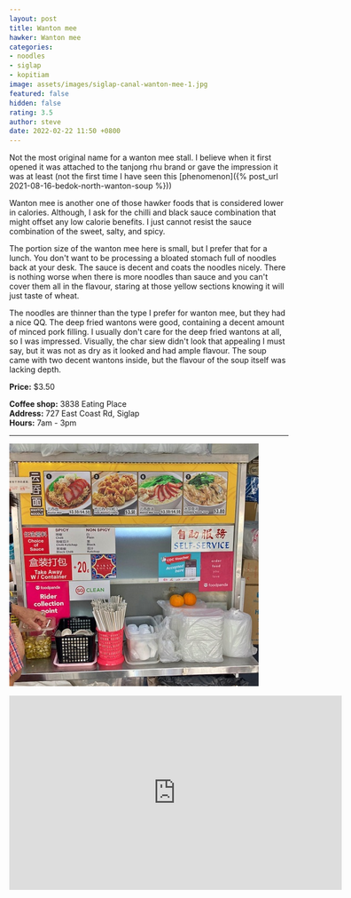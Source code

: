 ```yaml
---
layout: post
title: Wanton mee
hawker: Wanton mee
categories:
- noodles
- siglap
- kopitiam
image: assets/images/siglap-canal-wanton-mee-1.jpg
featured: false
hidden: false
rating: 3.5
author: steve
date: 2022-02-22 11:50 +0800
---
```

Not the most original name for a wanton mee stall. I believe when it first opened it was attached to the tanjong rhu brand or gave the impression it was at least (not the first time I have seen this [phenomenon]({% post_url 2021-08-16-bedok-north-wanton-soup %}))

Wanton mee is another one of those hawker foods that is considered lower in calories. Although, I ask for the chilli and black sauce combination that might offset any low calorie benefits. I just cannot resist the sauce combination of the sweet, salty, and spicy.

The portion size of the wanton mee here is small, but I prefer that for a lunch. You don't want to be processing a bloated stomach full of noodles back at your desk. The sauce is decent and coats the noodles nicely. There is nothing worse when there is more noodles than sauce and you can't cover them all in the flavour, staring at those yellow sections knowing it will just taste of wheat.

The noodles are thinner than the type I prefer for wanton mee, but they had a nice QQ. The deep fried wantons were good, containing a decent amount of minced pork filling. I usually don't care for the deep fried wantons at all, so I was impressed. Visually, the char siew didn't look that appealing I must say, but it was not as dry as it looked and had ample flavour. The soup came with two decent wantons inside, but the flavour of the soup itself was lacking depth.

**Price:** $3.50  

**Coffee shop:** 3838 Eating Place  
**Address:** 727 East Coast Rd, Siglap  
**Hours:** 7am - 3pm  

***  

![Wanton mee eating place 3838](/assets/images/siglap-canal-wanton-mee-2.jpg "Wanton mee eating place 3838")

<iframe src="https://www.google.com/maps/embed?pb=!1m18!1m12!1m3!1d63820.505852643255!2d103.85321305973495!3d1.3061648049111076!2m3!1f0!2f0!3f0!3m2!1i1024!2i768!4f13.1!3m3!1m2!1s0x31da22a47e1522c9%3A0x7569cd8d5d5a375d!2s3838%20Eating%20Place!5e0!3m2!1sen!2ssg!4v1645501139334!5m2!1sen!2ssg" width="600" height="350" style="border:0;" allowfullscreen="" loading="lazy"></iframe>